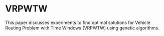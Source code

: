 # VRPWTW
This paper discusses experiments to find optimal solutions for Vehicle Routing Problem with Time Windows (VRPWTW) using genetic algorithms.
